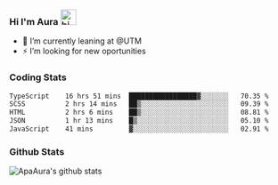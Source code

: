 ### Hi I'm Aura <img src="https://user-images.githubusercontent.com/1303154/88677602-1635ba80-d120-11ea-84d8-d263ba5fc3c0.gif" width="28px" alt="hi">

- 🔭 I’m currently leaning at @UTM
- ⚡ I’m looking for new oportunities


### Coding Stats

<!--START_SECTION:waka-->

```txt
TypeScript    16 hrs 51 mins  █████████████████▓░░░░░░░   70.35 %
SCSS          2 hrs 14 mins   ██▒░░░░░░░░░░░░░░░░░░░░░░   09.39 %
HTML          2 hrs 6 mins    ██▒░░░░░░░░░░░░░░░░░░░░░░   08.81 %
JSON          1 hr 13 mins    █▒░░░░░░░░░░░░░░░░░░░░░░░   05.10 %
JavaScript    41 mins         ▓░░░░░░░░░░░░░░░░░░░░░░░░   02.91 %
```

<!--END_SECTION:waka-->

### Github Stats

![ApaAura's github stats](https://github-readme-stats.vercel.app/api?username=ApaAura&count_private=true&theme=tokyonight&hide=contribs,prs)
